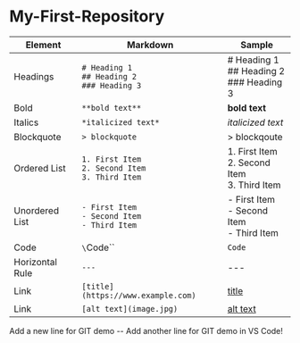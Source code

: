 # My-First-Repository

| Element         | Markdown                                                   | Sample                                               |
| --------------- | ---------------------------------------------------------- | ---------------------------------------------------- |
| Headings        | `# Heading 1` <br> `## Heading 2` <br> `### Heading 3`     | # Heading 1 <br> ## Heading 2 <br> ### Heading 3     |
| Bold            | `**bold text**`                                            | **bold text**                                        |
| Italics         | `*italicized text*`                                        | _italicized text_                                    |
| Blockquote      | `> blockquote`                                             | > blockqoute                                         |
| Ordered List    | `1. First Item` <br> `2. Second Item` <br> `3. Third Item` | 1. First Item <br> 2. Second Item <br> 3. Third Item |
| Unordered List  | `- First Item` <br> `- Second Item` <br> `- Third Item`    | - First Item <br> - Second Item <br> - Third Item    |
| Code            | `\`Code\``                                                 | `Code`                                               |
| Horizontal Rule | `---`                                                      | ---                                                  |
| Link            | `[title](https://www.example.com)`                         | [title](https://www.example.com)                     |
| Link            | `[alt text](image.jpg)`                                    | [alt text](image.jpg)                                |

Add a new line for GIT demo --
Add another line for GIT demo in VS Code!
